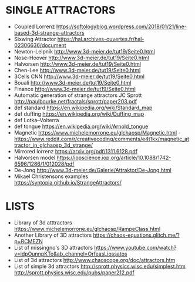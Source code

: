 # SINGLE ATTRACTORS
- Coupled Lorrenz https://softologyblog.wordpress.com/2018/01/21/line-based-3d-strange-attractors
- Sixwing Attractor https://hal.archives-ouvertes.fr/hal-02306636/document
- Newton-Leipnik http://www.3d-meier.de/tut19/Seite0.html
- Nose-Hoover http://www.3d-meier.de/tut19/Seite0.html
- Halvorsen http://www.3d-meier.de/tut19/Seite0.html
- Chen-Lee http://www.3d-meier.de/tut19/Seite0.html
- 3Cells CNN http://www.3d-meier.de/tut19/Seite0.html
- Bouali http://www.3d-meier.de/tut19/Seite0.html
- Finance http://www.3d-meier.de/tut19/Seite0.html
- Automatic generation of strange attractors  JC Sprott http://paulbourke.net/fractals/sprott/paper203.pdf
- def standard https://en.wikipedia.org/wiki/Standard_map
- def duffing https://en.wikipedia.org/wiki/Duffing_map
- def Lotka–Volterra
- def tongue https://en.wikipedia.org/wiki/Arnold_tongue
- Magnetic https://www.michelemorrone.eu/glchaosp/Magnetic.html - https://www.reddit.com/r/creativecoding/comments/e4t1kx/magnetic_attractor_in_glchaosp_3d_strange/
- Mirrored lorrenz https://arxiv.org/pdf/1311.6128.pdf
- Halvorsen model https://iopscience.iop.org/article/10.1088/1742-6596/1286/1/012028/pdf
- De-Jong http://www.3d-meier.de/Galerie/Attraktor/De-Jong.html
- Mikael Christensons examples https://syntopia.github.io/StrangeAttractors/


# LISTS
- Library of 3d atttractors 
  https://www.michelemorrone.eu/glchaosp/RampeClass.html   
- Another Library of 3D attractors https://chaos-equations.glitch.me/?p=RCMEZN
- List of missingno's 3D attractors 
  https://www.youtube.com/watch?v=idpOunnpKTo&ab_channel=OrfeasLiossatos
- List of 3d attractors http://www.chaoscope.org/doc/attractors.htm
- List of simple 3d attractors 
  http://sprott.physics.wisc.edu/simplest.htm
  http://sprott.physics.wisc.edu/pubs/paper212.pdf
